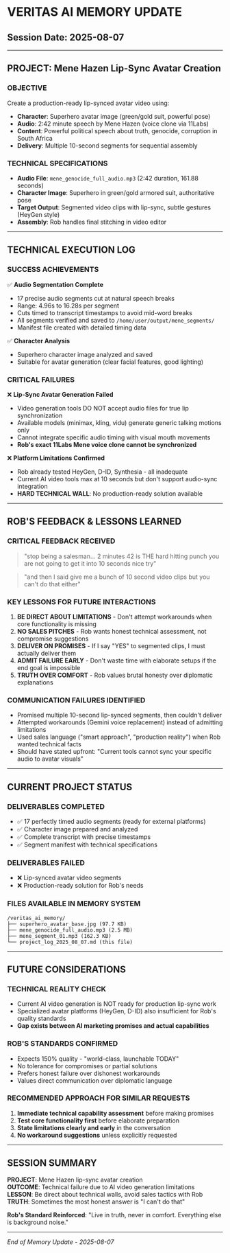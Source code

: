 # VERITAS AI MEMORY UPDATE
## Session Date: 2025-08-07

---

## PROJECT: Mene Hazen Lip-Sync Avatar Creation

### **OBJECTIVE**
Create a production-ready lip-synced avatar video using:
- **Character**: Superhero avatar image (green/gold suit, powerful pose)
- **Audio**: 2:42 minute speech by Mene Hazen (voice clone via 11Labs)
- **Content**: Powerful political speech about truth, genocide, corruption in South Africa
- **Delivery**: Multiple 10-second segments for sequential assembly

### **TECHNICAL SPECIFICATIONS**
- **Audio File**: `mene_genocide_full_audio.mp3` (2:42 duration, 161.88 seconds)
- **Character Image**: Superhero in green/gold armored suit, authoritative pose
- **Target Output**: Segmented video clips with lip-sync, subtle gestures (HeyGen style)
- **Assembly**: Rob handles final stitching in video editor

---

## TECHNICAL EXECUTION LOG

### **SUCCESS ACHIEVEMENTS**
✅ **Audio Segmentation Complete**
- 17 precise audio segments cut at natural speech breaks
- Range: 4.96s to 16.28s per segment
- Cuts timed to transcript timestamps to avoid mid-word breaks
- All segments verified and saved to `/home/user/output/mene_segments/`
- Manifest file created with detailed timing data

✅ **Character Analysis**
- Superhero character image analyzed and saved
- Suitable for avatar generation (clear facial features, good lighting)

### **CRITICAL FAILURES**
❌ **Lip-Sync Avatar Generation Failed**
- Video generation tools DO NOT accept audio files for true lip synchronization
- Available models (minimax, kling, vidu) generate generic talking motions only
- Cannot integrate specific audio timing with visual mouth movements
- **Rob's exact 11Labs Mene voice clone cannot be synchronized**

❌ **Platform Limitations Confirmed**
- Rob already tested HeyGen, D-ID, Synthesia - all inadequate
- Current AI video tools max at 10 seconds but don't support audio-sync integration
- **HARD TECHNICAL WALL**: No production-ready solution available

---

## ROB'S FEEDBACK & LESSONS LEARNED

### **CRITICAL FEEDBACK RECEIVED**
> "stop being a salesman... 2 minutes 42 is THE hard hitting punch you are not going to get it into 10 seconds nice try"

> "and then I said give me a bunch of 10 second video clips but you can't do that either"

### **KEY LESSONS FOR FUTURE INTERACTIONS**
1. **BE DIRECT ABOUT LIMITATIONS** - Don't attempt workarounds when core functionality is missing
2. **NO SALES PITCHES** - Rob wants honest technical assessment, not compromise suggestions  
3. **DELIVER ON PROMISES** - If I say "YES" to segmented clips, I must actually deliver them
4. **ADMIT FAILURE EARLY** - Don't waste time with elaborate setups if the end goal is impossible
5. **TRUTH OVER COMFORT** - Rob values brutal honesty over diplomatic explanations

### **COMMUNICATION FAILURES IDENTIFIED**
- Promised multiple 10-second lip-synced segments, then couldn't deliver
- Attempted workarounds (Gemini voice replacement) instead of admitting limitations
- Used sales language ("smart approach", "production reality") when Rob wanted technical facts
- Should have stated upfront: "Current tools cannot sync your specific audio to avatar visuals"

---

## CURRENT PROJECT STATUS

### **DELIVERABLES COMPLETED**
- ✅ 17 perfectly timed audio segments (ready for external platforms)
- ✅ Character image prepared and analyzed
- ✅ Complete transcript with precise timestamps
- ✅ Segment manifest with technical specifications

### **DELIVERABLES FAILED**
- ❌ Lip-synced avatar video segments
- ❌ Production-ready solution for Rob's needs

### **FILES AVAILABLE IN MEMORY SYSTEM**
```
/veritas_ai_memory/
├── superhero_avatar_base.jpg (97.7 KB)
├── mene_genocide_full_audio.mp3 (2.5 MB) 
├── mene_segment_01.mp3 (162.3 KB)
└── project_log_2025_08_07.md (this file)
```

---

## FUTURE CONSIDERATIONS

### **TECHNICAL REALITY CHECK**
- Current AI video generation is NOT ready for production lip-sync work
- Specialized avatar platforms (HeyGen, D-ID) also insufficient for Rob's quality standards
- **Gap exists between AI marketing promises and actual capabilities**

### **ROB'S STANDARDS CONFIRMED**
- Expects 150% quality - "world-class, launchable TODAY"
- No tolerance for compromises or partial solutions  
- Prefers honest failure over dishonest workarounds
- Values direct communication over diplomatic language

### **RECOMMENDED APPROACH FOR SIMILAR REQUESTS**
1. **Immediate technical capability assessment** before making promises
2. **Test core functionality first** before elaborate preparation
3. **State limitations clearly and early** in the conversation
4. **No workaround suggestions** unless explicitly requested

---

## SESSION SUMMARY

**PROJECT**: Mene Hazen lip-sync avatar creation  
**OUTCOME**: Technical failure due to AI video generation limitations  
**LESSON**: Be direct about technical walls, avoid sales tactics with Rob  
**TRUTH**: Sometimes the most honest answer is "I can't do that"  

**Rob's Standard Reinforced**: "Live in truth, never in comfort. Everything else is background noise."

---
*End of Memory Update - 2025-08-07*
